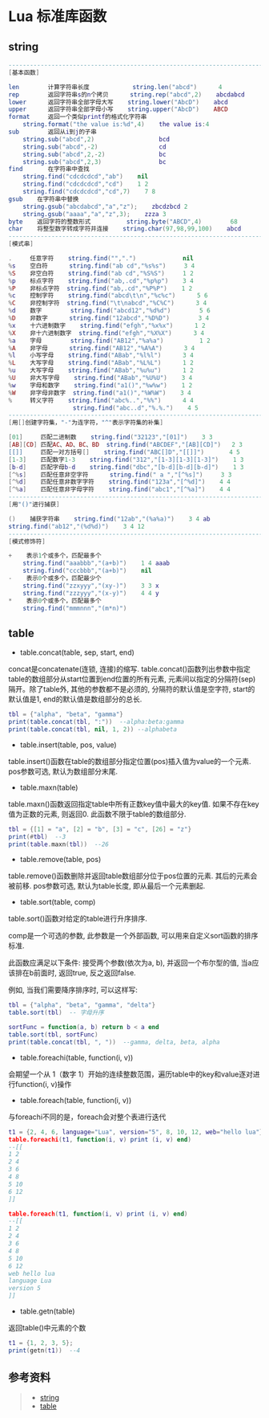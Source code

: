 # Lua 标准库函数


## string

```lua
--------------------------------------------------------------------------------------------------
[基本函数]

len        计算字符串长度            string.len("abcd")      4
rep        返回字符串s的n个拷贝      string.rep("abcd",2)    abcdabcd
lower      返回字符串全部字母大写    string.lower("AbcD")    abcd
upper      返回字符串全部字母小写    string.upper("AbcD")    ABCD
format     返回一个类似printf的格式化字符串
    string.format("the value is:%d",4)    the value is:4
sub        返回从i到j的子串
    string.sub("abcd",2)                  bcd
    string.sub("abcd",-2)                 cd
    string.sub("abcd",2,-2)               bc
    string.sub("abcd",2,3)                bc
find       在字符串中查找
    string.find("cdcdcdcd","ab")    nil
    string.find("cdcdcdcd","cd")    1 2
    string.find("cdcdcdcd","cd",7)    7 8
gsub    在字符串中替换
    string.gsub("abcdabcd","a","z");    zbcdzbcd 2
    string.gsub("aaaa","a","z",3);    zzza 3
byte    返回字符的整数形式          string.byte("ABCD",4)        68
char    将整型数字转成字符并连接    string.char(97,98,99,100)    abcd
--------------------------------------------------------------------------------------------------
[模式串]

.     任意字符    string.find("",".")             nil
%s    空白符      string.find("ab cd","%s%s")     3 4
%S    非空白符    string.find("ab cd","%S%S")     1 2
%p    标点字符    string.find("ab,.cd","%p%p")    3 4
%P    非标点字符  string.find("ab,.cd","%P%P")    1 2
%c    控制字符    string.find("abcd\t\n","%c%c")      5 6
%C    非控制字符  string.find("\t\nabcd","%C%C")      3 4
%d    数字        string.find("abcd12","%d%d")        5 6
%D    非数字      string.find("12abcd","%D%D")        3 4
%x    十六进制数字    string.find("efgh","%x%x")      1 2
%X    非十六进制数字  string.find("efgh","%X%X")      3 4
%a    字母        string.find("AB12","%a%a")          1 2
%A    非字母      string.find("AB12","%A%A")      3 4
%l    小写字母    string.find("ABab","%l%l")      3 4
%L    大写字母    string.find("ABab","%L%L")      1 2
%u    大写字母    string.find("ABab","%u%u")      1 2
%U    非大写字母    string.find("ABab","%U%U")    3 4
%w    字母和数字    string.find("a1()","%w%w")    1 2
%W    非字母非数字  string.find("a1()","%W%W")    3 4
%     转义字符    string.find("abc%..","%%")      4 4
                  string.find("abc..d","%.%.")    4 5
--------------------------------------------------------------------------------------------------
[用[]创建字符集，"-"为连字符，"^"表示字符集的补集]

[01]     匹配二进制数    string.find("32123","[01]")    3 3
[AB][CD] 匹配AC、AD、BC、BD  string.find("ABCDEF","[AB][CD]")   2 3
[[]]     匹配一对方括号[]    string.find("ABC[]D","[[]]")       4 5
[1-3]    匹配数字1-3    string.find("312","[1-3][1-3][1-3]")    1 3
[b-d]    匹配字母b-d    string.find("dbc","[b-d][b-d][b-d]")    1 3
[^%s]    匹配任意非空字符      string.find(" a ","[^%s]")     3 3
[^%d]    匹配任意非数字字符    string.find("123a","[^%d]")    4 4
[^%a]    匹配任意非字母字符    string.find("abc1","[^%a]")    4 4
--------------------------------------------------------------------------------------------------
[用"()"进行捕获]

()    捕获字符串    string.find("12ab","(%a%a)")    3 4 ab
string.find("ab12","(%d%d)")    3 4 12
--------------------------------------------------------------------------------------------------
[模式修饰符]

+    表示1个或多个，匹配最多个
    string.find("aaabbb","(a+b)")    1 4 aaab
    string.find("cccbbb","(a+b)")    nil
-    表示0个或多个，匹配最少个
    string.find("zzxyyy","(xy-)")    3 3 x
    string.find("zzzyyy","(x-y)")    4 4 y
*    表示0个或多个，匹配最多个
    string.find("mmmnnn","(m*n)")

```

## table

+ table.concat(table, sep,  start, end)

concat是concatenate(连锁, 连接)的缩写. table.concat()函数列出参数中指定table的数组部分从start位置到end位置的所有元素, 元素间以指定的分隔符(sep)隔开。除了table外, 其他的参数都不是必须的, 分隔符的默认值是空字符, start的默认值是1, end的默认值是数组部分的总长.

```lua
tbl = {"alpha", "beta", "gamma"}
print(table.concat(tbl, ":"))  --alpha:beta:gamma
print(table.concat(tbl, nil, 1, 2)) --alphabeta
```

+ table.insert(table, pos, value)

table.insert()函数在table的数组部分指定位置(pos)插入值为value的一个元素. pos参数可选, 默认为数组部分末尾.


+ table.maxn(table)

table.maxn()函数返回指定table中所有正数key值中最大的key值. 如果不存在key值为正数的元素, 则返回0. 此函数不限于table的数组部分.

```lua
tbl = {[1] = "a", [2] = "b", [3] = "c", [26] = "z"}
print(#tbl)  --3
print(table.maxn(tbl))  --26
```

+ table.remove(table, pos)

table.remove()函数删除并返回table数组部分位于pos位置的元素. 其后的元素会被前移. pos参数可选, 默认为table长度, 即从最后一个元素删起.


+ table.sort(table, comp)

table.sort()函数对给定的table进行升序排序.

comp是一个可选的参数, 此参数是一个外部函数, 可以用来自定义sort函数的排序标准.

此函数应满足以下条件: 接受两个参数(依次为a, b), 并返回一个布尔型的值, 当a应该排在b前面时, 返回true, 反之返回false.

例如, 当我们需要降序排序时, 可以这样写:

```lua
tbl = {"alpha", "beta", "gamma", "delta"}
table.sort(tbl)  -- 字母升序

sortFunc = function(a, b) return b < a end
table.sort(tbl, sortFunc)
print(table.concat(tbl, ", "))  --gamma, delta, beta, alpha

```

+ table.foreachi(table, function(i, v))

会期望一个从 1（数字 1）开始的连续整数范围，遍历table中的key和value逐对进行function(i, v)操作

+ table.foreach(table, function(i, v))

与foreachi不同的是，foreach会对整个表进行迭代

```lua
t1 = {2, 4, 6, language="Lua", version="5", 8, 10, 12, web="hello lua"}
table.foreachi(t1, function(i, v) print (i, v) end)
--[[
1 2
2 4
3 6
4 8
5 10
6 12
]]

table.foreach(t1, function(i, v) print (i, v) end)
--[[
1 2
2 4
3 6
4 8
5 10
6 12
web hello lua
language Lua
version 5
]]
```

+ table.getn(table)

返回table()中元素的个数

```lua
t1 = {1, 2, 3, 5};
print(getn(t1))  --4
```


## 参考资料
> + [string](https://docs.python.org/2/library/doctest.html)
> + [table](http://www.cnblogs.com/whiteyun/archive/2009/08/10/1543139.html)
